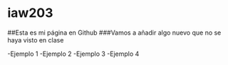 # iaw203
##Esta es mi página en Github
###Vamos a añadir algo nuevo que no se haya visto en clase

-Ejemplo 1
-Ejemplo 2
-Ejemplo 3
-Ejemplo 4


